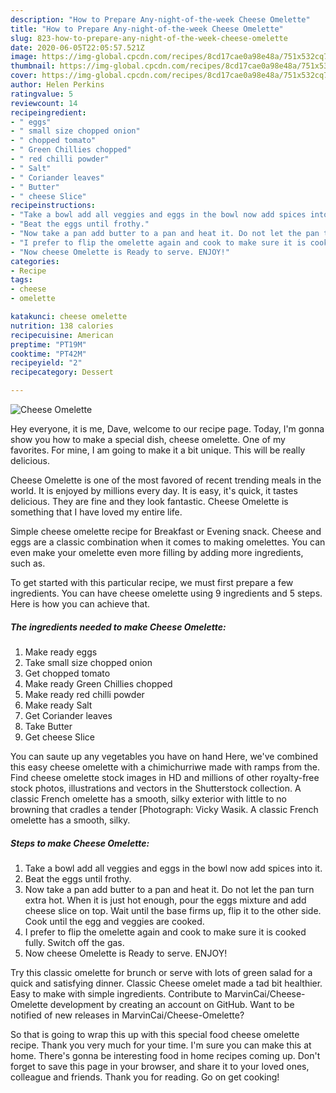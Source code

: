 ```yaml
---
description: "How to Prepare Any-night-of-the-week Cheese Omelette"
title: "How to Prepare Any-night-of-the-week Cheese Omelette"
slug: 823-how-to-prepare-any-night-of-the-week-cheese-omelette
date: 2020-06-05T22:05:57.521Z
image: https://img-global.cpcdn.com/recipes/8cd17cae0a98e48a/751x532cq70/cheese-omelette-recipe-main-photo.jpg
thumbnail: https://img-global.cpcdn.com/recipes/8cd17cae0a98e48a/751x532cq70/cheese-omelette-recipe-main-photo.jpg
cover: https://img-global.cpcdn.com/recipes/8cd17cae0a98e48a/751x532cq70/cheese-omelette-recipe-main-photo.jpg
author: Helen Perkins
ratingvalue: 5
reviewcount: 14
recipeingredient:
- " eggs"
- " small size chopped onion"
- " chopped tomato"
- " Green Chillies chopped"
- " red chilli powder"
- " Salt"
- " Coriander leaves"
- " Butter"
- " cheese Slice"
recipeinstructions:
- "Take a bowl add all veggies and eggs in the bowl now add spices into it."
- "Beat the eggs until frothy."
- "Now take a pan add butter to a pan and heat it. Do not let the pan turn extra hot. When it is just hot enough, pour the eggs mixture and add cheese slice on top. Wait until the base firms up, flip it to the other side. Cook until the egg and veggies are cooked."
- "I prefer to flip the omelette again and cook to make sure it is cooked fully. Switch off the gas."
- "Now cheese Omelette is Ready to serve. ENJOY!"
categories:
- Recipe
tags:
- cheese
- omelette

katakunci: cheese omelette 
nutrition: 138 calories
recipecuisine: American
preptime: "PT19M"
cooktime: "PT42M"
recipeyield: "2"
recipecategory: Dessert

---
```



![Cheese Omelette](https://img-global.cpcdn.com/recipes/8cd17cae0a98e48a/751x532cq70/cheese-omelette-recipe-main-photo.jpg)

Hey everyone, it is me, Dave, welcome to our recipe page. Today, I'm gonna show you how to make a special dish, cheese omelette. One of my favorites. For mine, I am going to make it a bit unique. This will be really delicious.

Cheese Omelette is one of the most favored of recent trending meals in the world. It is enjoyed by millions every day. It is easy, it's quick, it tastes delicious. They are fine and they look fantastic. Cheese Omelette is something that I have loved my entire life.

Simple cheese omelette recipe for Breakfast or Evening snack. Cheese and eggs are a classic combination when it comes to making omelettes. You can even make your omelette even more filling by adding more ingredients, such as.


To get started with this particular recipe, we must first prepare a few ingredients. You can have cheese omelette using 9 ingredients and 5 steps. Here is how you can achieve that.

<!--inarticleads1-->

##### The ingredients needed to make Cheese Omelette:

1. Make ready  eggs
1. Take  small size chopped onion
1. Get  chopped tomato
1. Make ready  Green Chillies chopped
1. Make ready  red chilli powder
1. Make ready  Salt
1. Get  Coriander leaves
1. Take  Butter
1. Get  cheese Slice


You can saute up any vegetables you have on hand Here, we&#39;ve combined this easy cheese omelette with a chimichurriwe made with ramps from the. Find cheese omelette stock images in HD and millions of other royalty-free stock photos, illustrations and vectors in the Shutterstock collection. A classic French omelette has a smooth, silky exterior with little to no browning that cradles a tender [Photograph: Vicky Wasik. A classic French omelette has a smooth, silky. 

<!--inarticleads2-->

##### Steps to make Cheese Omelette:

1. Take a bowl add all veggies and eggs in the bowl now add spices into it.
1. Beat the eggs until frothy.
1. Now take a pan add butter to a pan and heat it. Do not let the pan turn extra hot. When it is just hot enough, pour the eggs mixture and add cheese slice on top. Wait until the base firms up, flip it to the other side. Cook until the egg and veggies are cooked.
1. I prefer to flip the omelette again and cook to make sure it is cooked fully. Switch off the gas.
1. Now cheese Omelette is Ready to serve. ENJOY!


Try this classic omelette for brunch or serve with lots of green salad for a quick and satisfying dinner. Classic Cheese omelet made a tad bit healthier. Easy to make with simple ingredients. Contribute to MarvinCai/Cheese-Omelette development by creating an account on GitHub. Want to be notified of new releases in MarvinCai/Cheese-Omelette? 

So that is going to wrap this up with this special food cheese omelette recipe. Thank you very much for your time. I'm sure you can make this at home. There's gonna be interesting food in home recipes coming up. Don't forget to save this page in your browser, and share it to your loved ones, colleague and friends. Thank you for reading. Go on get cooking!
